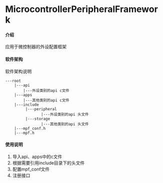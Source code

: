 # MicrocontrollerPeripheralFramework

#### 介绍
应用于微控制器的外设配置框架

#### 软件架构
软件架构说明
```
---root
    |---api
        |---外设类别的api c文件
    |---apps
        |---其他类别的api c文件
    |---include
         |---peripheral
                |---外设类别的api 头文件
         |---storage
                |---其他类别的api 头文件
    |---mpf_conf.h
    |---mpf.h
```


#### 使用说明

1.  导入api、apps中的c文件
2.  根据需要引用include目录下的头文件
3.  配置mpf_conf文件
4.  注册接口


